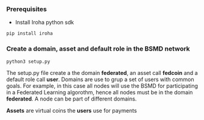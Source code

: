 ### Prerequisites

- Install Iroha python sdk
```
pip install iroha
```
### Create a domain, asset and default role in the BSMD network
```
python3 setup.py
```
The setup.py file create a the domain **federated**, an asset call **fedcoin** and a default role call **user**. Domains are use to grup a set of users with common goals. For example, in this case all nodes will use the BSMD for participating in a Federated Learning algorothm, hence all nodes must be in the domain **federated**. A node can be part of different domains. 

**Assets** are virtual coins the **users** use for payments


